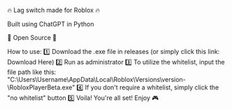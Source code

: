🔥 Lag switch made for Roblox 🔥

Built using ChatGPT in Python 

🌟 Open Source 🌟

How to use:
1️⃣ Download the .exe file in releases (or simply click this link: Download Here)
2️⃣ Run as administrator
3️⃣ To utilize the whitelist, input the file path like this: "C:\Users\Username\AppData\Local\Roblox\Versions\version-\RobloxPlayerBeta.exe"
4️⃣ If you don't require a whitelist, simply click the "no whitelist" button
5️⃣ Voila! You're all set! Enjoy 🎮
